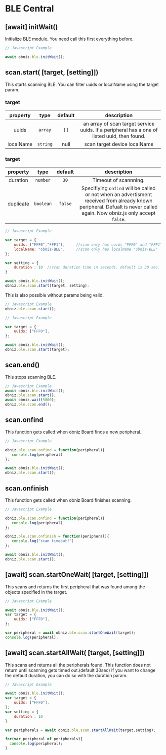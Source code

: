 # BLE Central


## \[await] initWait()

Initialize BLE module. You need call this first everything before.

```Javascript
// Javascript Example

await obniz.ble.initWait(); 

```

## scan.start( \[target, \[setting]])

This starts scanning BLE.
You can filter uuids or localName using the target param.

### target

| property | type | default | description |
|:--:|:--:|:--:|:--:|
| uuids | `array` | `[]` | an array of scan target service uuids. If a peripheral has a one of listed uuid, then found.
| localName | `string` | null | scan target device localName

### target

| property | type | default | description |
|:--:|:--:|:--:|:--:|
| duration | `number` | `30` | Timeout of scannning.
| duplicate | `boolean` | `false` | Specifiying `onfind` will be called or not when an advertisment received from already known peripheral. Defualt is never called again. Now obniz.js only accept `false`.

```Javascript
// Javascript Example

var target = {
    uuids: ["FFF0","FFF1"],     //scan only has uuids "FFF0" and "FFF1"
    localName: "obniz-BLE",     //scan only has localName "obniz-BLE"
};

var setting = {
    duration : 10  //scan duration time in seconds. default is 30 sec.
}

await obniz.ble.initWait(); 
obniz.ble.scan.start(target, setting);

```

This is also possible without params being valid.

```Javascript
// Javascript Example
obniz.ble.scan.start(); 

```


```Javascript
// Javascript Example

var target = {
    uuids: ["FFF0"],
};

await obniz.ble.initWait(); 
obniz.ble.scan.start(target);

```


## scan.end()
This stops scanning BLE.

```Javascript
// Javascript Example
await obniz.ble.initWait(); 
obniz.ble.scan.start();
await obniz.wait(5000);
obniz.ble.scan.end();
```

## scan.onfind

This function gets called when obniz Board finds a new peripheral.


```Javascript
// Javascript Example

obniz.ble.scan.onfind = function(peripheral){
   console.log(peripheral)
};

await obniz.ble.initWait(); 
obniz.ble.scan.start();
```

## scan.onfinish

This function gets called when obniz Board finishes scanning.


```Javascript
// Javascript Example

obniz.ble.scan.onfind = function(peripheral){
   console.log(peripheral)
};

obniz.ble.scan.onfinish = function(peripheral){
   console.log("scan timeout!")
};

await obniz.ble.initWait(); 
obniz.ble.scan.start();
```


## \[await] scan.startOneWait( \[target, \[setting]])
This scans and returns the first peripheral that was found among the objects specified in the target.



```Javascript
// Javascript Example

await obniz.ble.initWait(); 
var target = {
    uuids: ["FFF0"],
};

var peripheral = await obniz.ble.scan.startOneWait(target);
console.log(peripheral);
```

## \[await] scan.startAllWait( \[target, \[setting]])
This scans and returns all the peripherals found.
This function does not return until scanning gets timed out.(default 30sec)
If you want to change the default duration, you can do so with the duration param.

```Javascript
// Javascript Example

await obniz.ble.initWait(); 
var target = {
    uuids: ["FFF0"],
};
var setting = {
    duration : 10  
}

var peripherals = await obniz.ble.scan.startAllWait(target,setting);

for(var peripheral of peripherals){
  console.log(peripheral);
}
```

